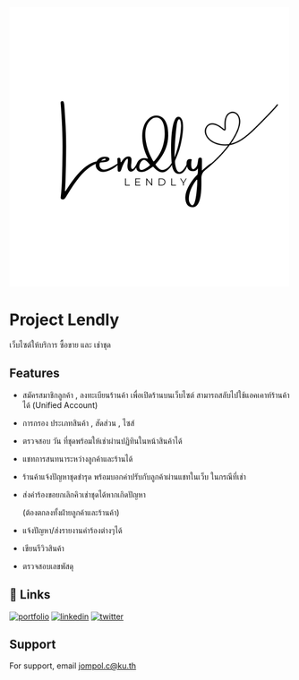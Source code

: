 ![Logo](LogoLenedly-removebg-preview.png)


# Project Lendly

เว็บไซต์ให้บริการ ซื้อขาย และ เช่าชุด


## Features

- สมัครสมาชิกลูกค้า , ลงทะเบียนร้านค้า เพื่อเปิดร้านบนเว็บไซต์ สามารถสลับไปใช้แอคเคาท์ร้านค้าได้ (Unified Account)
- การกรอง ประเภทสินค้า , สัดส่วน , ไซส์
- ตรวจสอบ วัน ที่ชุดพร้อมให้เช่าผ่านปฏิทินในหน้าสินค้าได้
- แชทการสนทนาระหว่างลูกค้าและร้านได้
- ร้านค้าแจ้งปัญหาชุดชำรุด พร้อมบอกค่าปรับกับลูกค้าผ่านแชทในเว็บ ในกรณีที่เช่า
- ส่งคำร้องขอยกเลิกคิวเช่าชุดได้หากเกิดปัญหา
    
    (ต้องตกลงทั้งฝ่ายลูกค้าและร้านค้า)
- แจ้งปัญหา/ส่งรายงานคำร้องต่างๆได้
- เขียนรีวิวสินค้า
- ตรวจสอบเลขพัสดุ


## 🔗 Links
[![portfolio](https://img.shields.io/badge/my_portfolio-000?style=for-the-badge&logo=ko-fi&logoColor=white)](https://katherineoelsner.com/)
[![linkedin](https://img.shields.io/badge/linkedin-0A66C2?style=for-the-badge&logo=linkedin&logoColor=white)](https://www.linkedin.com/)
[![twitter](https://img.shields.io/badge/twitter-1DA1F2?style=for-the-badge&logo=twitter&logoColor=white)](https://twitter.com/)


## Support

For support, email jompol.c@ku.th
